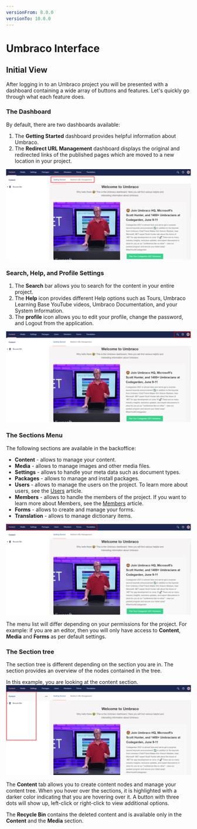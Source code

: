 ```yaml
---
versionFrom: 8.0.0
versionTo: 10.0.0
---
```


# Umbraco Interface

## Initial View

After logging in to an Umbraco project you will be presented with a dashboard containing a wide array of buttons and features. Let's quickly go through what each feature does.

### The Dashboard

By default, there are two dashboards available:

1. The **Getting Started** dashboard provides helpful information about Umbraco.
2. The **Redirect URL Management** dashboard displays the original and redirected links of the published pages which are moved to a new location in your project.

![The Dashboard](images/The-Dashboards-v9.png)

### Search, Help, and Profile Settings

1. The **Search** bar allows you to search for the content in your entire project.
2. The **Help** icon provides different Help options such as Tours, Umbraco Learning Base YouTube videos, Umbraco Documentation, and your System Information.
3. The **profile** icon allows you to edit your profile, change the password, and Logout from the application.

![Search, help and profile.](images/Search-and-help-v9.png)

### The Sections Menu

The following sections are available in the backoffice:

* **Content** - allows to manage your content.
* **Media** - allows to manage images and other media files.
* **Settings** - allows to handle your meta data such as document types.
* **Packages** - allows to manage and install packages.
* **Users** - allows to manage the users on the project. To learn more about users, see the [Users](broken-reference) article.
* **Members** - allows to handle the members of the project. If you want to learn more about Members, see the [Members](broken-reference) article.
* **Forms** - allows to create and manage your forms.
* **Translation** - allows to manage dictionary items.

![The Sections Menu.](images/The-Section-Menu-v9.png)

The menu list will differ depending on your permissions for the project. For example: if you are an editor, then you will only have access to **Content**, **Media** and **Forms** as per default settings.

### The Section tree

The section tree is different depending on the section you are in. The section provides an overview of the nodes contained in the tree.

In this example, you are looking at the content section. ![This is an arrow that points to the section tree on the left.](images/The-Section-Tree-v9.png)

The **Content** tab allows you to create content nodes and manage your content tree. When you hover over the sections, it is highlighted with a darker color indicating that you are hovering over it. A button with three dots will show up, left-click or right-click to view additional options.

The **Recycle Bin** contains the deleted content and is available only in the **Content** and the **Media** section.
